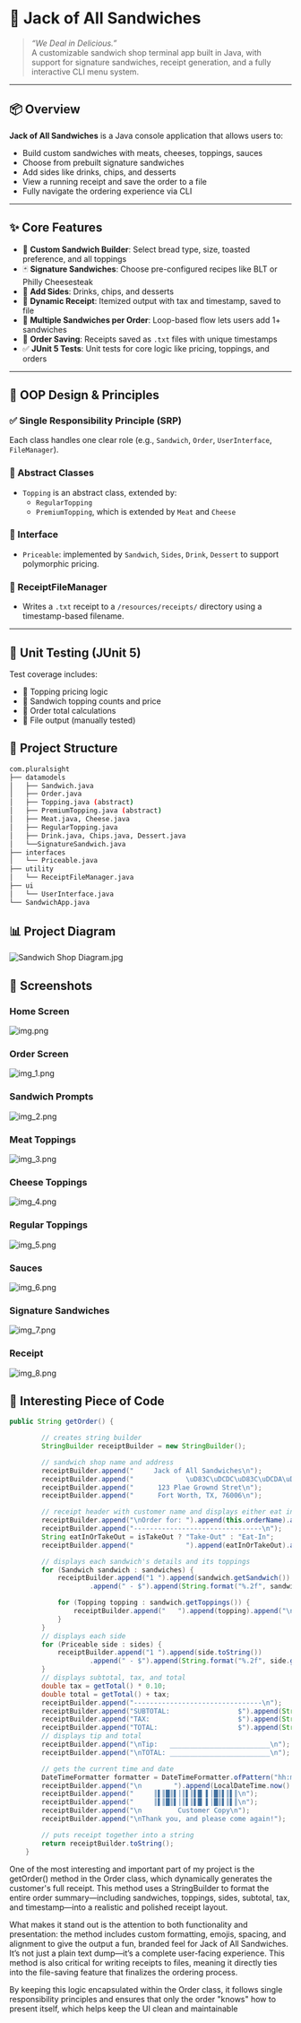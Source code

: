 # 🥪 Jack of All Sandwiches
> _“We Deal in Delicious.”_  
A customizable sandwich shop terminal app built in Java, with support for signature sandwiches, receipt generation, and a fully interactive CLI menu system.

---

## 📦 Overview

**Jack of All Sandwiches** is a Java console application that allows users to:
- Build custom sandwiches with meats, cheeses, toppings, sauces
- Choose from prebuilt signature sandwiches
- Add sides like drinks, chips, and desserts
- View a running receipt and save the order to a file
- Fully navigate the ordering experience via CLI

---

## ✨ Core Features

- 🔧 **Custom Sandwich Builder**: Select bread type, size, toasted preference, and all toppings
- 🃏 **Signature Sandwiches**: Choose pre-configured recipes like BLT or Philly Cheesesteak
- 🥤 **Add Sides**: Drinks, chips, and desserts
- 🧾 **Dynamic Receipt**: Itemized output with tax and timestamp, saved to file
- 🔁 **Multiple Sandwiches per Order**: Loop-based flow lets users add 1+ sandwiches
- 💾 **Order Saving**: Receipts saved as `.txt` files with unique timestamps
- ✅ **JUnit 5 Tests**: Unit tests for core logic like pricing, toppings, and orders

---

## 🧠 OOP Design & Principles

### ✅ Single Responsibility Principle (SRP)
Each class handles one clear role (e.g., `Sandwich`, `Order`, `UserInterface`, `FileManager`).

### 🧱 Abstract Classes
- `Topping` is an abstract class, extended by:
    - `RegularTopping`
    - `PremiumTopping`, which is extended by `Meat` and `Cheese`

### 🧩 Interface
- `Priceable`: implemented by `Sandwich`, `Sides`, `Drink`, `Dessert` to support polymorphic pricing.

### 🧾 ReceiptFileManager
- Writes a `.txt` receipt to a `/resources/receipts/` directory using a timestamp-based filename.

---

## 🧪 Unit Testing (JUnit 5)

Test coverage includes:
- 🧮 Topping pricing logic
- 🥪 Sandwich topping counts and price
- 🧾 Order total calculations
- 📄 File output (manually tested)

## 📁 Project Structure
```bash
com.pluralsight
├── datamodels
│   ├── Sandwich.java
│   ├── Order.java
│   ├── Topping.java (abstract)
│   ├── PremiumTopping.java (abstract)
│   ├── Meat.java, Cheese.java
│   ├── RegularTopping.java
│   ├── Drink.java, Chips.java, Dessert.java
│   └──SignatureSandwich.java
├── interfaces
│   └── Priceable.java
├── utility
│   └── ReceiptFileManager.java
├── ui
│   └── UserInterface.java
└── SandwichApp.java
```

## 📊 Project Diagram
![Sandwich Shop Diagram.jpg](UML%20Diagram/Sandwich%20Shop%20Diagram.jpg)

## 📸 Screenshots

### Home Screen
![img.png](src/main/resources/Screenshots/img.png)

### Order Screen
![img_1.png](src/main/resources/Screenshots/img_1.png)

### Sandwich Prompts
![img_2.png](src/main/resources/Screenshots/img_2.png)

### Meat Toppings
![img_3.png](src/main/resources/Screenshots/img_3.png)

### Cheese Toppings
![img_4.png](src/main/resources/Screenshots/img_4.png)

### Regular Toppings
![img_5.png](src/main/resources/Screenshots/img_5.png)

### Sauces
![img_6.png](src/main/resources/Screenshots/img_6.png)

### Signature Sandwiches
![img_7.png](src/main/resources/Screenshots/img_7.png)

### Receipt
![img_8.png](src/main/resources/Screenshots/img_8.png)

## 💭 Interesting Piece of Code
```java
public String getOrder() {

        // creates string builder
        StringBuilder receiptBuilder = new StringBuilder();

        // sandwich shop name and address
        receiptBuilder.append("     Jack of All Sandwiches\n");
        receiptBuilder.append("             \uD83C\uDCDC\uD83C\uDCDA\uD83C\uDCD6\uD83C\uDCC1\uD83C\uDCAD\uD83C\uDCBA\n");
        receiptBuilder.append("      123 Plae Grownd Stret\n");
        receiptBuilder.append("      Fort Worth, TX, 76006\n");

        // receipt header with customer name and displays either eat in or take out
        receiptBuilder.append("\nOrder for: ").append(this.orderName).append("\n");
        receiptBuilder.append("--------------------------------\n");
        String eatInOrTakeOut = isTakeOut ? "Take-Out" : "Eat-In";
        receiptBuilder.append("             ").append(eatInOrTakeOut).append("\n\n");

        // displays each sandwich's details and its toppings
        for (Sandwich sandwich : sandwiches) {
            receiptBuilder.append("1 ").append(sandwich.getSandwich())
                    .append(" - $").append(String.format("%.2f", sandwich.getPrice())).append("\n");

            for (Topping topping : sandwich.getToppings()) {
                receiptBuilder.append("   ").append(topping).append("\n");
            }
        }
        // displays each side
        for (Priceable side : sides) {
            receiptBuilder.append("1 ").append(side.toString())
                    .append(" - $").append(String.format("%.2f", side.getPrice())).append("\n");
        }
        // displays subtotal, tax, and total
        double tax = getTotal() * 0.10;
        double total = getTotal() + tax;
        receiptBuilder.append("--------------------------------\n");
        receiptBuilder.append("SUBTOTAL:                 $").append(String.format("%.2f", getTotal())).append("\n");
        receiptBuilder.append("TAX:                      $").append(String.format("%.2f", tax)).append("\n");
        receiptBuilder.append("TOTAL:                    $").append(String.format("%.2f", total)).append("\n");;
        // displays tip and total
        receiptBuilder.append("\nTip:   _________________________\n");
        receiptBuilder.append("\nTOTAL: _________________________\n");

        // gets the current time and date
        DateTimeFormatter formatter = DateTimeFormatter.ofPattern("hh:mm a MM/dd/yy");
        receiptBuilder.append("\n        ").append(LocalDateTime.now().format(formatter)).append("              \n\n");
        receiptBuilder.append("     ║▌║█║▌│║▌║▌█ ▌│█║▌║▌║\n");
        receiptBuilder.append("     ║▌║█║▌│║▌║▌█ ▌│█║▌║▌║\n");
        receiptBuilder.append("\n         Customer Copy\n");
        receiptBuilder.append("\nThank you, and please come again!");

        // puts receipt together into a string
        return receiptBuilder.toString();
    }
```
One of the most interesting and important part of my project is the getOrder() method in the Order class, which dynamically generates the customer's full receipt. This method uses a StringBuilder to format the entire order summary—including sandwiches, toppings, sides, subtotal, tax, and timestamp—into a realistic and polished receipt layout.

What makes it stand out is the attention to both functionality and presentation: the method includes custom formatting, emojis, spacing, and alignment to give the output a fun, branded feel for Jack of All Sandwiches. It’s not just a plain text dump—it’s a complete user-facing experience. This method is also critical for writing receipts to files, meaning it directly ties into the file-saving feature that finalizes the ordering process.

By keeping this logic encapsulated within the Order class, it follows single responsibility principles and ensures that only the order "knows" how to present itself, which helps keep the UI clean and maintainable